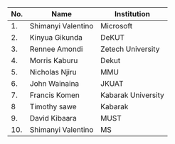 | No. | Name                   | Institution            |
| --- |------------------------|------------------------|
| 1.  | Shimanyi Valentino     | Microsoft              | 
| 2.  | Kinyua Gikunda         | DeKUT                  |
| 3.  | Rennee Amondi          | Zetech University      |
| 4.  | Morris Kaburu          | Dekut                  |
| 5.  | Nicholas Njiru         | MMU                    |
| 6.  | John Wainaina          | JKUAT                  |
| 7.  | Francis Komen          |Kabarak University      |
| 8   | Timothy  sawe          | Kabarak                |
| 9.  | David Kibaara          | MUST                   |
| 10. | Shimanyi Valentino     | MS                     |
